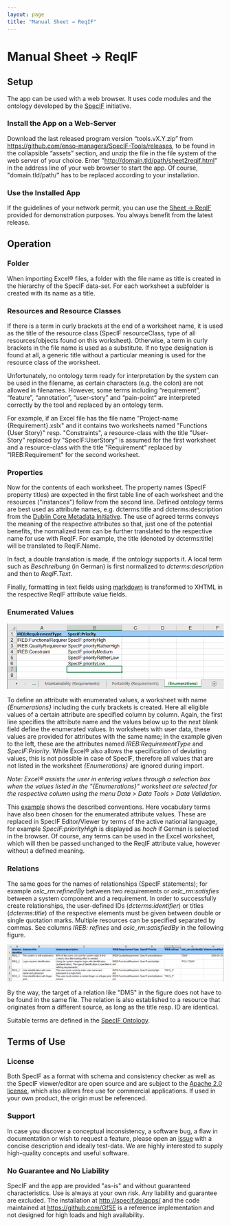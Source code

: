 ```yaml
---
layout: page
title: "Manual Sheet → ReqIF"
---
```


# Manual Sheet → ReqIF

## Setup

The app can be used with a web browser. It uses code modules and the ontology developed by the [SpecIF](https://specif.de) initiative. 

### Install the App on a Web-Server

Download the last released program version “tools.vX.Y.zip” from 
<a href="https://github.com/enso-managers/SpecIF-Tools/releases" target="_blank">https://github.com/enso-managers/SpecIF-Tools/releases</a>, 
to be found in the collapsible “assets” section, and unzip the file in the file system of the web server of your choice. 
Enter "http://domain.tld/path/sheet2reqif.html" in the address line of your web browser to start the app. 
Of course, "domain.tld/path/" has to be replaced according to your installation.

### Use the Installed App

If the guidelines of your network permit, you can use the <a href="https://tools.enso-managers.de/sheet2reqif.html" target="_blank">Sheet → ReqIF</a> 
provided for demonstration purposes. 
You always benefit from the latest release.

## Operation

### Folder

When importing Excel® files, a folder with the file name as title is created in the hierarchy of the SpecIF data-set. 
For each worksheet a subfolder is created with its name as a title. 

### Resources and Resource Classes

If there is a term in curly brackets at the end of a worksheet name, it is used as the title of the resource class 
(SpecIF resourceClass, type of all resources/objects found on this worksheet). 
Otherwise, a term in curly brackets in the file name is used as a substitute. 
If no type designation is found at all, a generic title without a particular meaning is used for the resource class of the worksheet.

Unfortunately, no ontology term ready for interpretation by the system can be used in the filename, 
as certain characters (e.g. the colon) are not allowed in filenames. 
However, some terms including “requirement”, “feature”, “annotation”, “user-story” and “pain-point“ are interpreted correctly 
by the tool and replaced by an ontology term.

For example, if an Excel file has the file name "Project-name {Requirement}.xslx" and it contains two worksheets 
named "Functions {User Story}" resp. "Constraints", 
a resource-class with the title "User-Story" replaced by "SpecIF:UserStory" is assumed for the first worksheet and 
a resource-class with the title "Requirement" replaced by "IREB:Requirement" 
for the second worksheet.

### Properties

Now for the contents of each worksheet. The property names (SpecIF property titles) are expected in 
the first table line of each worksheet and the resources ("instances") follow from the second line. 
Defined ontology terms are best used as attribute names, e.g. dcterms:title and dcterms:description from 
the <a href="https://www.dublincore.org/" target="_blank">Dublin Core Metadata Initiative</a>. 
The use of agreed terms conveys the meaning of the respective attributes so that, just one of the potential benefits, 
the normalized term can be further translated to the respective name for use with ReqIF.
For example, the title (denoted by dcterms:title) will be translated to ReqIF.Name.

In fact, a double translation is made, if the ontology supports it. A local term such as _Beschreibung_ (in German) is
first normalized to _dcterms:description_ and then to _ReqIF.Text_.

Finally, formatting in text fields using <a href="https://www.markdownguide.org/cheat-sheet/" target="_blank">markdown</a> 
is transformed to XHTML in the respective ReqIF attribute value fields.

### Enumerated Values

<img class="my-align-right size-60" src="./images/05_Excel_enumerations_EN.png" alt="Excel Enumerations"/>

To define an attribute with enumerated values, a worksheet with name _{Enumerations}_ including the curly brackets is created. 
Here all eligible values of a certain attribute are specified column by column. 
Again, the first line specifies the attribute name and the values below up to the next blank field define the enumerated values. 
In worksheets with user data, these values are provided for attributes with the same name; 
in the example given to the left, these are the attributes named _IREB:RequirementType_ and _SpecIF:Priority_. 
While Excel® also allows the specification of deviating values, this is not possible in case of SpecIF, therefore all values 
that are not listed in the worksheet _{Enumerations}_ are ignored during import.

_Note: Excel® assists the user in entering values through a selection box when the values listed in the "{Enumerations}" 
worksheet are selected for the respective column using the menu Data > Data Tools > Data Validation._

This <a href="./examples/Example%20Telephone-Connection-Request%20{Requirements}.xlsx" target="_blank">example</a> 
shows the described conventions. Here vocabulary terms have also been chosen for the enumerated attribute values. 
These are replaced in SpecIF Editor/Viewer by terms of the active national language, 
for example _SpecIF:priorityHigh_ is displayed as _hoch_ if German is selected in the browser. 
Of course, any terms can be used in the Excel worksheet, which will then be passed unchanged to 
the ReqIF attribute value, however without a defined meaning.

### Relations

The same goes for the names of relationships (SpecIF statements); for example _oslc_rm:refinedBy_ between two requirements 
or _oslc_rm:satisfies_ between a system component and a requirement. In order to successfully create relationships, 
the user-defined IDs (_dcterms:identifier_) or titles (_dcterms:title_) of the respective elements must be given 
between double or single quotation marks. Multiple resources can be specified separated by commas. 
See columns _IREB: refines_ and _oslc_rm:satisfiedBy_ in the following figure.

<img class="my-align-right size-60" src="./images/04_Excel-column-headers_EN.png" alt="Excel Column Headers"/>

By the way, the target of a relation like "DMS" in the figure does not have to be found in the same file. 
The relation is also established to a resource that originates from a different source, as long as the title resp. ID are identical.

Suitable terms are defined in the 
<a href="https://specif.de/apps/view.html#import=https://specif.de/v1.1/Ontology.specif" target="_blank">SpecIF Ontology</a>.


## Terms of Use

### License

Both SpecIF as a format with schema and consistency checker as well as the SpecIF viewer/editor are open source and are subject to 
the <a href="https://github.com/GfSE/SpecIF/blob/master/LICENSE" target="_blank">Apache 2.0 license</a>, 
which also allows free use for commercial applications. If used in your own product, the origin must be referenced.

### Support

In case you discover a conceptual inconsistency, a software bug, a flaw in documentation or wish to request a feature,
please open an <a href="https://github.com/GfSE/SpecIF-Viewer/issues" target="_blank">issue</a>
with a concise description and ideally test-data.
We are highly interested to supply high-quality concepts and useful software.


### No Guarantee and No Liability

SpecIF and the app are provided "as-is" and without guaranteed characteristics. 
Use is always at your own risk. Any liability and guarantee are excluded. 
The installation at <a href="http://specif.de/apps/" target="_blank">http://specif.de/apps/</a> and the code maintained 
at <a href="https://github.com/GfSE" target="_blank">https://github.com/GfSE</a> is a reference implementation and not designed for high loads and high availability.


<!-- link template <a href="" target="_blank"></a> -->
